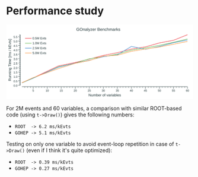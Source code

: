 # Performance study

![benchmarking](perf.png)

For 2M events and 60 variables, a comparison with similar ROOT-based code
(using `t->Draw()`) gives the following numbers:
 + `ROOT  -> 6.2 ms/kEvts`
 + `GOHEP -> 5.1 ms/kEvts`
 
Testing on only one variable to avoid event-loop repetition
in case of `t->Draw()` (even if I think it's quite optimized):
 + `ROOT  -> 0.39 ms/kEvts`
 + `GOHEP -> 0.27 ms/kEvts`

